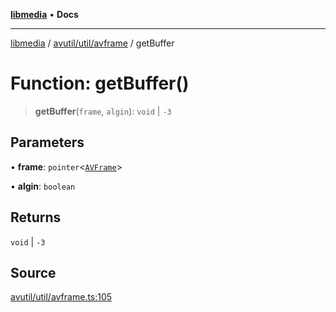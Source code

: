 [**libmedia**](../../../../README.md) • **Docs**

***

[libmedia](../../../../README.md) / [avutil/util/avframe](../README.md) / getBuffer

# Function: getBuffer()

> **getBuffer**(`frame`, `algin`): `void` \| `-3`

## Parameters

• **frame**: `pointer`\<[`AVFrame`](../../../struct/avframe/classes/AVFrame.md)\>

• **algin**: `boolean`

## Returns

`void` \| `-3`

## Source

[avutil/util/avframe.ts:105](https://github.com/zhaohappy/libmedia/blob/b4bb608d2b1c00d036d73fc8d222b1a97be53694/src/avutil/util/avframe.ts#L105)
